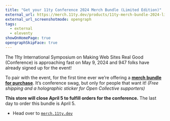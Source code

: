```yaml
---
title: "Get your 11ty Conference 2024 Merch Bundle (Limited Edition)"
external_url: https://merch.11ty.dev/products/11ty-merch-bundle-2024-limited-edition
external_url_screenshotmode: opengraph
tags:
  - external
  - eleventy
showOnHomePage: true
opengraphSkipFace: true
---
```

The 11ty International Symposium on Making Web Sites Real Good (Conference) is approaching fast on May 9, 2024 and 947 folks have already signed up for the event!

To pair with the event, for the first time ever we’re offering a [**merch bundle for purchase**](https://merch.11ty.dev/products/11ty-merch-bundle-2024-limited-edition). It’s conference swag, but only for people that want it! *(Free shipping and a holographic sticker for Open Collective supporters)*

**This store will close April 5 to fulfill orders for the conference.** The last day to order this bundle is April 5.

* Head over to [`merch.11ty.dev`](https://merch.11ty.dev/products/11ty-merch-bundle-2024-limited-edition)
